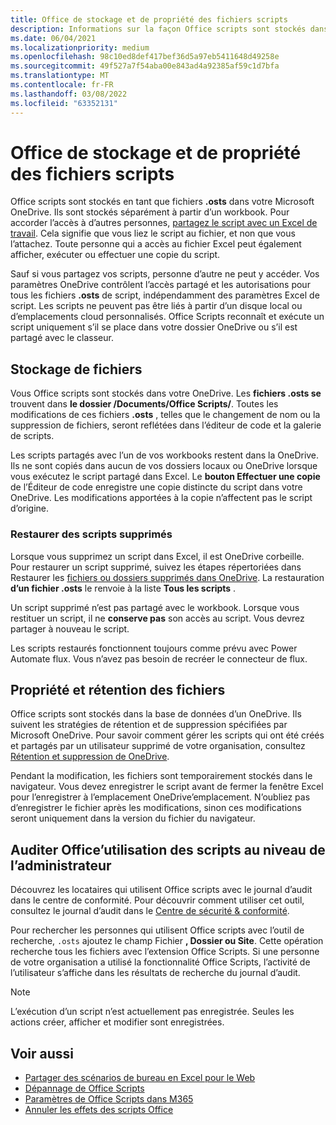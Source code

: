```yaml
---
title: Office de stockage et de propriété des fichiers scripts
description: Informations sur la façon Office scripts sont stockés dans Microsoft OneDrive et transférés entre les propriétaires.
ms.date: 06/04/2021
ms.localizationpriority: medium
ms.openlocfilehash: 98c10ed8def417bef36d5a97eb5411648d49258e
ms.sourcegitcommit: 49f527a7f54aba00e843ad4a92385af59c1d7bfa
ms.translationtype: MT
ms.contentlocale: fr-FR
ms.lasthandoff: 03/08/2022
ms.locfileid: "63352131"
---
```

# <a name="office-scripts-file-storage-and-ownership"></a>Office de stockage et de propriété des fichiers scripts

Office scripts sont stockés en tant que fichiers **.osts** dans votre Microsoft OneDrive. Ils sont stockés séparément à partir d’un workbook. Pour accorder l’accès à d’autres personnes, [partagez le script avec un Excel de travail](excel.md#share-office-scripts). Cela signifie que vous liez le script au fichier, et non que vous l’attachez. Toute personne qui a accès au fichier Excel peut également afficher, exécuter ou effectuer une copie du script.

Sauf si vous partagez vos scripts, personne d’autre ne peut y accéder. Vos paramètres OneDrive contrôlent l’accès partagé et les autorisations pour tous les fichiers **.osts** de script, indépendamment des paramètres Excel de script. Les scripts ne peuvent pas être liés à partir d’un disque local ou d’emplacements cloud personnalisés. Office Scripts reconnaît et exécute un script uniquement s’il se place dans votre dossier OneDrive ou s’il est partagé avec le classeur.

## <a name="file-storage"></a>Stockage de fichiers

Vous Office scripts sont stockés dans votre OneDrive. Les **fichiers .osts se** trouvent dans **le dossier /Documents/Office Scripts/**. Toutes les modifications de ces fichiers **.osts** , telles que le changement de nom ou la suppression de fichiers, seront reflétées dans l’éditeur de code et la galerie de scripts.

Les scripts partagés avec l’un de vos workbooks restent dans la OneDrive. Ils ne sont copiés dans aucun de vos dossiers locaux ou OneDrive lorsque vous exécutez le script partagé dans Excel. Le **bouton Effectuer une copie** de l’Éditeur de code enregistre une copie distincte du script dans votre OneDrive. Les modifications apportées à la copie n’affectent pas le script d’origine.

### <a name="restore-deleted-scripts"></a>Restaurer des scripts supprimés

Lorsque vous supprimez un script dans Excel, il est OneDrive corbeille. Pour restaurer un script supprimé, suivez les étapes répertoriées dans Restaurer les [fichiers ou dossiers supprimés dans OneDrive](https://support.microsoft.com/office/949ada80-0026-4db3-a953-c99083e6a84f). La restauration **d’un fichier .osts** le renvoie à la liste **Tous les scripts** .

Un script supprimé n’est pas partagé avec le workbook. Lorsque vous restituer un script, il ne **conserve pas** son accès au script. Vous devrez partager à nouveau le script.

Les scripts restaurés fonctionnent toujours comme prévu avec Power Automate flux. Vous n’avez pas besoin de recréer le connecteur de flux.

## <a name="file-ownership-and-retention"></a>Propriété et rétention des fichiers

Office scripts sont stockés dans la base de données d’un OneDrive. Ils suivent les stratégies de rétention et de suppression spécifiées par Microsoft OneDrive. Pour savoir comment gérer les scripts qui ont été créés et partagés par un utilisateur supprimé de votre organisation, consultez [Rétention et suppression de OneDrive](/onedrive/retention-and-deletion).

Pendant la modification, les fichiers sont temporairement stockés dans le navigateur. Vous devez enregistrer le script avant de fermer la fenêtre Excel pour l’enregistrer à l’emplacement OneDrive’emplacement. N’oubliez pas d’enregistrer le fichier après les modifications, sinon ces modifications seront uniquement dans la version du fichier du navigateur.

## <a name="audit-office-scripts-usage-at-the-admin-level"></a>Auditer Office’utilisation des scripts au niveau de l’administrateur

Découvrez les locataires qui utilisent Office scripts avec le journal d’audit dans le centre de conformité. Pour découvrir comment utiliser cet outil, consultez le journal d’audit dans le [Centre de sécurité & conformité](/microsoft-365/compliance/search-the-audit-log-in-security-and-compliance?view=o365-worldwide&preserve-view=true#search-the-audit-log).

Pour rechercher les personnes qui utilisent Office scripts avec l’outil de recherche, `.osts` ajoutez le champ Fichier **, Dossier ou Site**. Cette opération recherche tous les fichiers avec l’extension Office Scripts. Si une personne de votre organisation a utilisé la fonctionnalité Office Scripts, l’activité de l’utilisateur s’affiche dans les résultats de recherche du journal d’audit.

> [!NOTE]
> L’exécution d’un script n’est actuellement pas enregistrée. Seules les actions créer, afficher et modifier sont enregistrées.

## <a name="see-also"></a>Voir aussi

- [Partager des scénarios de bureau en Excel pour le Web](https://support.microsoft.com/office/226eddbc-3a44-4540-acfe-fccda3d1122b)
- [Dépannage de Office Scripts](../testing/troubleshooting.md)
- [Paramètres de Office Scripts dans M365](/microsoft-365/admin/manage/manage-office-scripts-settings)
- [Annuler les effets des scripts Office](../testing/undo.md)
